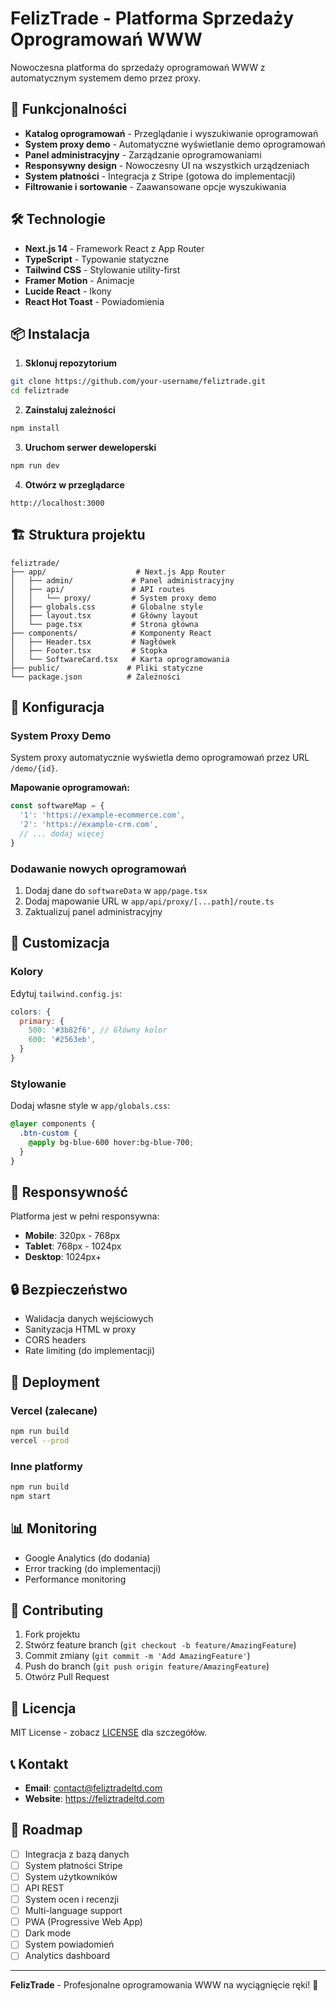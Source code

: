 # FelizTrade - Platforma Sprzedaży Oprogramowań WWW

Nowoczesna platforma do sprzedaży oprogramowań WWW z automatycznym systemem demo przez proxy.

## 🚀 Funkcjonalności

- **Katalog oprogramowań** - Przeglądanie i wyszukiwanie oprogramowań
- **System proxy demo** - Automatyczne wyświetlanie demo oprogramowań
- **Panel administracyjny** - Zarządzanie oprogramowaniami
- **Responsywny design** - Nowoczesny UI na wszystkich urządzeniach
- **System płatności** - Integracja z Stripe (gotowa do implementacji)
- **Filtrowanie i sortowanie** - Zaawansowane opcje wyszukiwania

## 🛠️ Technologie

- **Next.js 14** - Framework React z App Router
- **TypeScript** - Typowanie statyczne
- **Tailwind CSS** - Stylowanie utility-first
- **Framer Motion** - Animacje
- **Lucide React** - Ikony
- **React Hot Toast** - Powiadomienia

## 📦 Instalacja

1. **Sklonuj repozytorium**
```bash
git clone https://github.com/your-username/feliztrade.git
cd feliztrade
```

2. **Zainstaluj zależności**
```bash
npm install
```

3. **Uruchom serwer deweloperski**
```bash
npm run dev
```

4. **Otwórz w przeglądarce**
```
http://localhost:3000
```

## 🏗️ Struktura projektu

```
feliztrade/
├── app/                    # Next.js App Router
│   ├── admin/             # Panel administracyjny
│   ├── api/               # API routes
│   │   └── proxy/         # System proxy demo
│   ├── globals.css        # Globalne style
│   ├── layout.tsx         # Główny layout
│   └── page.tsx           # Strona główna
├── components/            # Komponenty React
│   ├── Header.tsx         # Nagłówek
│   ├── Footer.tsx         # Stopka
│   └── SoftwareCard.tsx   # Karta oprogramowania
├── public/               # Pliki statyczne
└── package.json          # Zależności
```

## 🔧 Konfiguracja

### System Proxy Demo

System proxy automatycznie wyświetla demo oprogramowań przez URL `/demo/{id}`. 

**Mapowanie oprogramowań:**
```typescript
const softwareMap = {
  '1': 'https://example-ecommerce.com',
  '2': 'https://example-crm.com',
  // ... dodaj więcej
}
```

### Dodawanie nowych oprogramowań

1. Dodaj dane do `softwareData` w `app/page.tsx`
2. Dodaj mapowanie URL w `app/api/proxy/[...path]/route.ts`
3. Zaktualizuj panel administracyjny

## 🎨 Customizacja

### Kolory
Edytuj `tailwind.config.js`:
```javascript
colors: {
  primary: {
    500: '#3b82f6', // Główny kolor
    600: '#2563eb',
  }
}
```

### Stylowanie
Dodaj własne style w `app/globals.css`:
```css
@layer components {
  .btn-custom {
    @apply bg-blue-600 hover:bg-blue-700;
  }
}
```

## 📱 Responsywność

Platforma jest w pełni responsywna:
- **Mobile**: 320px - 768px
- **Tablet**: 768px - 1024px  
- **Desktop**: 1024px+

## 🔒 Bezpieczeństwo

- Walidacja danych wejściowych
- Sanityzacja HTML w proxy
- CORS headers
- Rate limiting (do implementacji)

## 🚀 Deployment

### Vercel (zalecane)
```bash
npm run build
vercel --prod
```

### Inne platformy
```bash
npm run build
npm start
```

## 📊 Monitoring

- Google Analytics (do dodania)
- Error tracking (do implementacji)
- Performance monitoring

## 🤝 Contributing

1. Fork projektu
2. Stwórz feature branch (`git checkout -b feature/AmazingFeature`)
3. Commit zmiany (`git commit -m 'Add AmazingFeature'`)
4. Push do branch (`git push origin feature/AmazingFeature`)
5. Otwórz Pull Request

## 📄 Licencja

MIT License - zobacz [LICENSE](LICENSE) dla szczegółów.

## 📞 Kontakt

- **Email**: contact@feliztradeltd.com
- **Website**: https://feliztradeltd.com

## 🎯 Roadmap

- [ ] Integracja z bazą danych
- [ ] System płatności Stripe
- [ ] System użytkowników
- [ ] API REST
- [ ] System ocen i recenzji
- [ ] Multi-language support
- [ ] PWA (Progressive Web App)
- [ ] Dark mode
- [ ] System powiadomień
- [ ] Analytics dashboard

---

**FelizTrade** - Profesjonalne oprogramowania WWW na wyciągnięcie ręki! 🚀 
